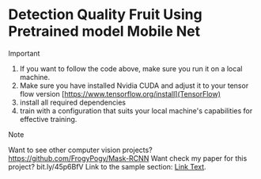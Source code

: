 # Detection Quality Fruit Using Pretrained model Mobile Net

> [!IMPORTANT]
> 1. If you want to follow the code above, make sure you run it on a local machine.
> 2. Make sure you have installed Nvidia CUDA and adjust it to your tensor flow version [https://www.tensorflow.org/install](TensorFlow)
> 3. install all required dependencies
> 4. train with a configuration that suits your local machine's capabilities for effective training.


> [!NOTE]
> Want to see other computer vision projects? https://github.com/FrogyPogy/Mask-RCNN
> Want check my paper for this project? bit.ly/45p6BfV
> Link to the sample section: [Link Text](bit.ly/45p6BfV).
